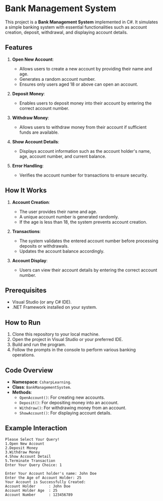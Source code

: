 # Bank Management System  

This project is a **Bank Management System** implemented in C#. It simulates a simple banking system with essential functionalities such as account creation, deposit, withdrawal, and displaying account details.  

## Features  
1. **Open New Account**:  
   - Allows users to create a new account by providing their name and age.  
   - Generates a random account number.  
   - Ensures only users aged 18 or above can open an account.  

2. **Deposit Money**:  
   - Enables users to deposit money into their account by entering the correct account number.  

3. **Withdraw Money**:  
   - Allows users to withdraw money from their account if sufficient funds are available.  

4. **Show Account Details**:  
   - Displays account information such as the account holder's name, age, account number, and current balance.  

5. **Error Handling**:  
   - Verifies the account number for transactions to ensure security.  

## How It Works  
1. **Account Creation**:  
   - The user provides their name and age.  
   - A unique account number is generated randomly.  
   - If the age is less than 18, the system prevents account creation.  

2. **Transactions**:  
   - The system validates the entered account number before processing deposits or withdrawals.  
   - Updates the account balance accordingly.  

3. **Account Display**:  
   - Users can view their account details by entering the correct account number.  

## Prerequisites  
- Visual Studio (or any C# IDE).  
- .NET Framework installed on your system.  

## How to Run  
1. Clone this repository to your local machine.  
2. Open the project in Visual Studio or your preferred IDE.  
3. Build and run the program.  
4. Follow the prompts in the console to perform various banking operations.  

## Code Overview  
- **Namespace**: `CsharpLearning`.  
- **Class**: `BankManagementSystem`.  
- **Methods**:  
  - `OpenAccount()`: For creating new accounts.  
  - `Deposit()`: For depositing money into an account.  
  - `Withdraw()`: For withdrawing money from an account.  
  - `ShowAccount()`: For displaying account details.  

## Example Interaction  
```plaintext
Please Select Your Query!  
1.Open New Account  
2.Deposit Money  
3.Withdraw Money  
4.Show Account Detail  
5.Terminate Transaction  
Enter Your Query Choice: 1  

Enter Your Account holder's name: John Doe  
Enter the Age of Account Holder: 25  
Your Account is Successfully Created:  
Account Holder      : John Doe  
Account Holder Age  : 25  
Account Number      : 123456789  
